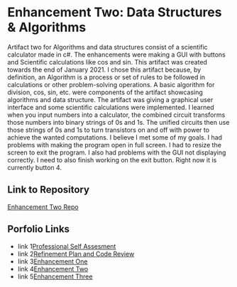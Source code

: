 




# Enhancement Two: Data Structures & Algorithms


Artifact two for Algorithms and data structures consist of a scientific calculator made in c#.  The enhancements were making a GUI with buttons and Scientific calculations like cos and sin.  This artifact was created towards the end of January 2021.  I chose this artifact because, by definition, an Algorithm is a process or set of rules to be followed in calculations or other problem-solving operations.  A basic algorithm for division, cos, sin, etc. were components of the artifact showcasing algorithms and data structure.  The artifact was giving a graphical user interface and some scientific calculations were implemented.  I learned when you input numbers into a calculator, the combined circuit transforms those numbers into binary strings of 0s and 1s.  The unified circuits then use those strings of 0s and 1s to turn transistors on and off with power to achieve the wanted computations.  I believe I met some of my goals.  I had problems with making the program open in full screen.  I had to resize the screen to exit the program.  I also had problems with the GUI not displaying correctly.  I need to also finish working on the exit button.  Right now it is currently button 4.


## Link to Repository
[Enhancement Two Repo](https://github.com/ShahzadSatarAlikhan/-Algorithms-and-data-structure-.git)


## Porfolio Links


- link 1[Professional Self Assesment](https://shahzadsataralikhan.github.io/ShahzadSatarAlikhan/index)
- link 2[Refinement Plan and Code Review](https://shahzadsataralikhan.github.io/ShahzadSatarAlikhan/refine)
- link 3[Enhancement One](https://shahzadsataralikhan.github.io/ShahzadSatarAlikhan/e1)
- link 4[Enhancement Two](https://shahzadsataralikhan.github.io/ShahzadSatarAlikhan/e2)
- link 5[Enhancement Three](https://shahzadsataralikhan.github.io/ShahzadSatarAlikhan/e3)

